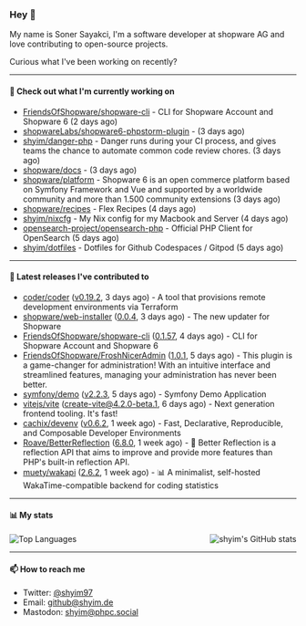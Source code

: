 ### Hey 👋

My name is Soner Sayakci, I'm a software developer at shopware AG and love contributing to open-source projects.

Curious what I've been working on recently?

---

#### 👷 Check out what I'm currently working on

- [FriendsOfShopware/shopware-cli](https://github.com/FriendsOfShopware/shopware-cli) - CLI for Shopware Account and Shopware 6 (2 days ago)
- [shopwareLabs/shopware6-phpstorm-plugin](https://github.com/shopwareLabs/shopware6-phpstorm-plugin) -  (3 days ago)
- [shyim/danger-php](https://github.com/shyim/danger-php) - Danger runs during your CI process, and gives teams the chance to automate common code review chores. (3 days ago)
- [shopware/docs](https://github.com/shopware/docs) -  (3 days ago)
- [shopware/platform](https://github.com/shopware/platform) - Shopware 6 is an open commerce platform based on Symfony Framework and Vue and supported by a worldwide community and more than 1.500 community extensions (3 days ago)
- [shopware/recipes](https://github.com/shopware/recipes) - Flex Recipes (4 days ago)
- [shyim/nixcfg](https://github.com/shyim/nixcfg) - My Nix config for my Macbook and Server (4 days ago)
- [opensearch-project/opensearch-php](https://github.com/opensearch-project/opensearch-php) - Official PHP Client for OpenSearch (5 days ago)
- [shyim/dotfiles](https://github.com/shyim/dotfiles) - Dotfiles for Github Codespaces / Gitpod (5 days ago)

---

#### 🔭 Latest releases I've contributed to

- [coder/coder](https://github.com/coder/coder) ([v0.19.2](https://github.com/coder/coder/releases/tag/v0.19.2), 3 days ago) - A tool that provisions remote development environments via Terraform
- [shopware/web-installer](https://github.com/shopware/web-installer) ([0.0.4](https://github.com/shopware/web-installer/releases/tag/0.0.4), 3 days ago) - The new updater for Shopware
- [FriendsOfShopware/shopware-cli](https://github.com/FriendsOfShopware/shopware-cli) ([0.1.57](https://github.com/FriendsOfShopware/shopware-cli/releases/tag/0.1.57), 4 days ago) - CLI for Shopware Account and Shopware 6
- [FriendsOfShopware/FroshNicerAdmin](https://github.com/FriendsOfShopware/FroshNicerAdmin) ([1.0.1](https://github.com/FriendsOfShopware/FroshNicerAdmin/releases/tag/1.0.1), 5 days ago) - This plugin is a game-changer for administration! With an intuitive interface and streamlined features, managing your administration has never been better.
- [symfony/demo](https://github.com/symfony/demo) ([v2.2.3](https://github.com/symfony/demo/releases/tag/v2.2.3), 5 days ago) - Symfony Demo Application
- [vitejs/vite](https://github.com/vitejs/vite) ([create-vite@4.2.0-beta.1](https://github.com/vitejs/vite/releases/tag/create-vite%404.2.0-beta.1), 6 days ago) - Next generation frontend tooling. It&#39;s fast!
- [cachix/devenv](https://github.com/cachix/devenv) ([v0.6.2](https://github.com/cachix/devenv/releases/tag/v0.6.2), 1 week ago) - Fast, Declarative, Reproducible, and Composable Developer Environments
- [Roave/BetterReflection](https://github.com/Roave/BetterReflection) ([6.8.0](https://github.com/Roave/BetterReflection/releases/tag/6.8.0), 1 week ago) - :crystal_ball: Better Reflection is a reflection API that aims to improve and provide more features than PHP&#39;s built-in reflection API.
- [muety/wakapi](https://github.com/muety/wakapi) ([2.6.2](https://github.com/muety/wakapi/releases/tag/2.6.2), 1 week ago) - 📊 A minimalist, self-hosted WakaTime-compatible backend for coding statistics

---

#### 📊 My stats

<img align="right" alt="shyim's GitHub stats" src="https://github-readme-stats.vercel.app/api?username=shyim&count_private=1&show_icons=true&" />

![Top Languages](https://github-readme-stats.vercel.app/api/top-langs/?username=shyim)

---

#### 📫 How to reach me

- Twitter: [@shyim97](https://twitter.com/shyim97)
- Email: [github@shyim.de](mailto://github@shyim.de)
- Mastodon: <a rel="me" href="https://phpc.social/@shyim">shyim@phpc.social</a>
